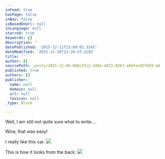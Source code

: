 ```yaml
---
inFeed: true
hasPage: false
inNav: false
isBasedOnUrl: null
inLanguage: null
starred: true
keywords: []
description: ''
datePublished: '2015-12-11T13:09:01.324Z'
dateModified: '2015-12-10T23:28:57.229Z'
title: ''
author: []
sourcePath: _posts/2015-12-09-068c57c2-240e-4d72-8263-a04fec02fd93.md
published: true
authors: []
publisher:
  name: null
  domain: null
  url: null
  favicon: null
_type: Blurb

---
```

Well, I am still not quite sure what to write....

Wow, that was easy!

I really like this car. ![](https://the-grid-user-content.s3-us-west-2.amazonaws.com/b93c5e39-090b-434e-9677-b10cda167b68.JPG)

This is how it looks from the back:
![](https://the-grid-user-content.s3-us-west-2.amazonaws.com/374e8c27-ce53-4ef2-b461-f8f67e68e642.JPG)